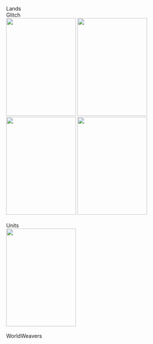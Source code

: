 Lands
<br>
Glitch
<br>
<img src="https://github.com/user-attachments/assets/bbfcf88e-6552-4750-ab0d-d8ff118fcc43" width="188" height="263">
<img src="https://github.com/user-attachments/assets/99ba15eb-eca6-47a3-9ab3-5aa3fd0af75e" width="188" height="263">
<img src="https://github.com/user-attachments/assets/2324dc9e-532a-43dd-a3ae-663ec6fccca5" width="188" height="263">
<img src="https://github.com/user-attachments/assets/7aac991c-862a-446f-976c-54160c2a6b15" width="188" height="263">
<br>
<br>
Units
<br>
<img src="https://github.com/user-attachments/assets/d9eb212c-0e03-426d-ae83-7bcafd54692d" width="188" height="263">
<br>
<br>
WorldWeavers
<br>
